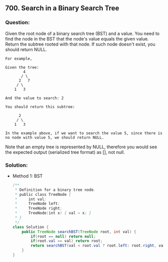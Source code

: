 ## 700. Search in a Binary Search Tree

### Question:
Given the root node of a binary search tree (BST) and a value. You need to find the node in the BST that the node's value equals the given value. Return the subtree rooted with that node. If such node doesn't exist, you should return NULL.

```
For example, 

Given the tree:
        4
       / \
      2   7
     / \
    1   3

And the value to search: 2

You should return this subtree:

      2     
     / \   
    1   3

In the example above, if we want to search the value 5, since there is no node with value 5, we should return NULL.
```

Note that an empty tree is represented by NULL, therefore you would see the expected output (serialized tree format) as [], not null.

### Solution:
* Method 1: BST
    ```Java
    /**
     * Definition for a binary tree node.
     * public class TreeNode {
     *     int val;
     *     TreeNode left;
     *     TreeNode right;
     *     TreeNode(int x) { val = x; }
     * }
     */
    class Solution {
        public TreeNode searchBST(TreeNode root, int val) {
            if(root == null) return null;
            if(root.val == val) return root;
            return searchBST(val < root.val ? root.left: root.right, val);
        }
    }
    ```